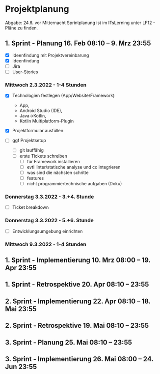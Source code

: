 # Projektplanung
Abgabe: 24.6. vor Mitternacht
Sprintplanung ist im ITsLerning unter LF12 - Pläne zu finden.

## 1. Sprint - Planung	16. Feb 08:10 – 9. Mrz 23:55	
- [x] Ideenfindung mit Projektvereinbarung
- [x] Ideenfindung
- [ ] Jira
- [ ] User-Stories

### Mittwoch 2.3.2022 - 1-4 Stunden
- [x] Technologien festlegen (App/Website/Framework)
    - App, 
    - Android Studio (IDE), 
    - Java->Kotlin,
    - Kotlin Multiplatform-Plugin
- [x] Projektformular ausfüllen
    
- [ ] ggf Projektsetup 
    - [ ] git lauffähig
    - [ ] erste Tickets schreiben 
        - [ ] für Framework installieren
        - [ ] evtl linter/statische analyse und co integrieren
        - [ ] was sind die nächsten schritte
        - [ ] features 
        - [ ] nicht programmiertechnische aufgaben (Doku)

### Donnerstag 3.3.2022 - 3.+4. Stunde
- [ ] Ticket breakdown

### Donnerstag 3.3.2022 - 5.+6. Stunde
- [ ] Entwicklungsumgebung einrichten

### Mittwoch 9.3.2022 - 1-4 Stunden

## 1. Sprint - Implementierung	10. Mrz 08:00 – 19. Apr 23:55	
## 1. Sprint - Retrospektive	20. Apr 08:10 – 23:55	
## 2. Sprint - Implementierung	22. Apr 08:10 – 18. Mai 23:55	
## 2. Sprint - Retrospektive	19. Mai 08:10 – 23:55	
## 3. Sprint - Planung	25. Mai 08:10 – 23:55	
## 3. Sprint - Implementierung	26. Mai 08:00 – 24. Jun 23:55
